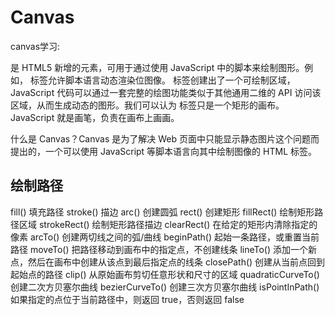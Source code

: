 # Canvas
canvas学习:

<canvas> 是 HTML5 新增的元素，可用于通过使用 JavaScript 中的脚本来绘制图形。例如，
<canvas> 标签允许脚本语言动态渲染位图像。<canvas> 标签创建出了一个可绘制区域，JavaScript 代码可以通过一套完整的绘图功能类似于其他通用二维的 API 访问该区域，从而生成动态的图形。我们可以认为 <canvas> 标签只是一个矩形的画布。JavaScript 就是画笔，负责在画布上画画。

什么是 Canvas？Canvas 是为了解决 Web 页面中只能显示静态图片这个问题而提出的，一个可以使用 JavaScript 等脚本语言向其中绘制图像的 HTML 标签。


## 绘制路径
<!-- PS 中的路径是矢量的，而 Canvas 中的路径不是 -->
fill() 填充路径
stroke() 描边
arc() 创建圆弧
rect() 创建矩形
fillRect() 绘制矩形路径区域
strokeRect() 绘制矩形路径描边
clearRect() 在给定的矩形内清除指定的像素
arcTo() 创建两切线之间的弧/曲线
beginPath() 起始一条路径，或重置当前路径
moveTo() 把路径移动到画布中的指定点，不创建线条
lineTo() 添加一个新点，然后在画布中创建从该点到最后指定点的线条
closePath() 创建从当前点回到起始点的路径
clip() 从原始画布剪切任意形状和尺寸的区域
quadraticCurveTo() 创建二次方贝塞尔曲线
bezierCurveTo() 创建三次方贝塞尔曲线
isPointInPath() 如果指定的点位于当前路径中，则返回 true，否则返回 false
